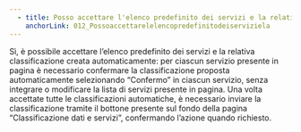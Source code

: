 ```yaml
---
  - title: Posso accettare l'elenco predefinito dei servizi e la relativa classificazione automatica?
    anchorLink: 012_Possoaccettarelelencopredefinitodeiserviziela
---
```


Sì, è possibile accettare l’elenco predefinito dei servizi e la relativa classificazione creata automaticamente: per ciascun servizio presente in pagina è necessario confermare la classificazione proposta automaticamente selezionando “Confermo” in ciascun servizio, senza integrare o modificare la lista di servizi presente in pagina. Una volta accettate tutte le classificazioni automatiche, è necessario inviare la classificazione tramite il bottone presente sul fondo della pagina “Classificazione dati e servizi”, confermando l’azione quando richiesto.